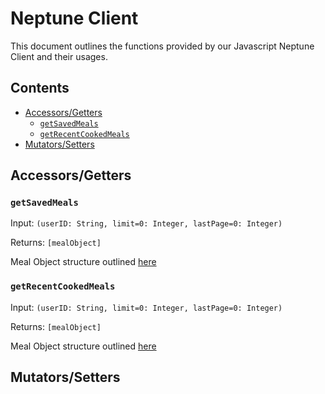 # Neptune Client <!-- omit from toc -->

This document outlines the functions provided by our Javascript Neptune Client and their usages.

## Contents <!-- omit from toc -->
- [Accessors/Getters](#accessorsgetters)
  - [`getSavedMeals`](#getsavedmeals)
  - [`getRecentCookedMeals`](#getrecentcookedmeals)
- [Mutators/Setters](#mutatorssetters)

## Accessors/Getters

### `getSavedMeals`

Input: `(userID: String, limit=0: Integer, lastPage=0: Integer)`

Returns: `[mealObject]`

Meal Object structure outlined [here](../neptune/neptune_design.md#node-properties)

### `getRecentCookedMeals`

Input: `(userID: String, limit=0: Integer, lastPage=0: Integer)`

Returns: `[mealObject]`

Meal Object structure outlined [here](../neptune/neptune_design.md#node-properties)

## Mutators/Setters